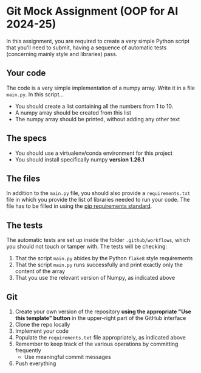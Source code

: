 # Git Mock Assignment (OOP for AI 2024-25)

In this assignment, you are required to create a very simple Python script that you'll need to submit, having a sequence of automatic tests (concerning mainly style and libraries) pass.

## Your code

The code is a very simple implementation of a numpy array.
Write it in a file `main.py`. In this script...

* You should create a list containing all the numbers from 1 to 10.
* A numpy array should be created from this list
* The numpy array should be printed, without adding any other text

## The specs

* You should use a virtualenv/conda environment for this project
* You should install specifically numpy **version 1.26.1**

## The files

In addition to the `main.py` file, you should also provide a `requirements.txt` file in which you provide the list of libraries needed to run your code.
The file has to be filled in using the [pip requirements standard](https://pip.pypa.io/en/stable/reference/requirements-file-format/).

## The tests

The automatic tests are set up inside the folder `.github/workflows`, which you should not touch or tamper with.
The tests will be checking:

1. That the script `main.py` abides by the Python `flake8` style requirements
2. That the script `main.py` runs successfully and print exactly only the content of the array
3. That you use the relevant version of Numpy, as indicated above

## Git

1. Create your own version of the repository **using the appropriate "Use this template" button** in the upper-right part of the GitHub interface
2. Clone the repo locally
3. Implement your code
4. Populate the `requirements.txt` file appropriately, as indicated above
5. Remember to keep track of the various operations by committing frequently
   * Use meaningful commit messages
6. Push everything
